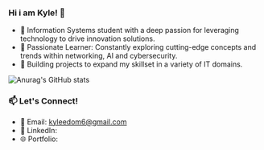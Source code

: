 ### Hi i am Kyle! 👋

- 🔭 Information Systems student with a deep passion for leveraging technology to drive innovation solutions. <br/>
- 🌱 Passionate Learner: Constantly exploring cutting-edge concepts and trends within networking, AI and cybersecurity.<br/>
- 👯 Building projects to expand my skillset in a variety of  IT domains.<br/>

![Anurag's GitHub stats](https://github-readme-stats.vercel.app/api?username=Kyle-Edom&theme=gotham_icons=true)

### 📫 Let's Connect!  
- 📧 Email: kyleedom6@gmail.com
- 💼 LinkedIn:   
- 🌐 Portfolio: 

